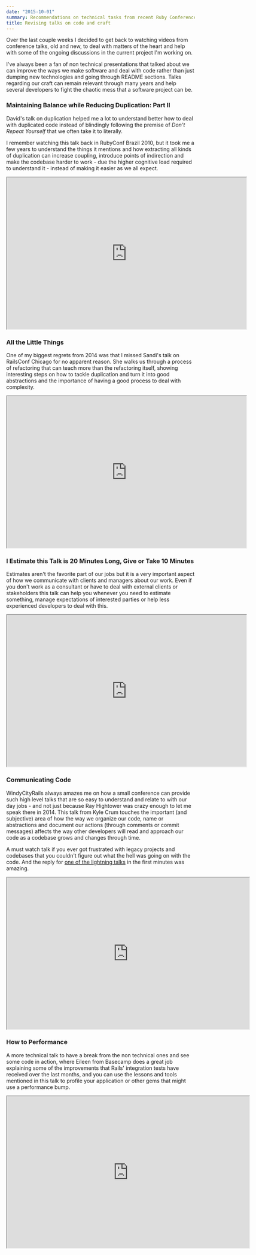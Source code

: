 ```yaml
---
date: "2015-10-01"
summary: Recommendations on technical tasks from recent Ruby Conferences
title: Revising talks on code and craft
---
```


Over the last couple weeks I decided to get back to watching videos from
conference talks, old and new, to deal with matters of the heart and help
with some of the ongoing discussions in the current project I'm working on.

I've always been a fan of non technical presentations that talked about we can
improve the ways we make software and deal with code rather than just dumping
new technologies and going through README sections. Talks regarding our craft
can remain relevant through many years and help several developers to fight
the chaotic mess that a software project can be.

### Maintaining Balance while Reducing Duplication: Part II

David's talk on duplication helped me a lot to understand better how to deal with
duplicated code instead of blindingly following the premise of *Don't Repeat Yourself*
that we often take it to literally.

I remember watching this talk back in RubyConf Brazil 2010, but it took me a few
years to understand the things it mentions and how extracting all kinds of duplication
can increase coupling, introduce points of indirection and make the codebase
harder to work - due the higher cognitive load required to understand it - instead
of making it easier as we all expect.

<iframe width="640" height="405" src="https://www.youtube.com/embed/UvlyJv0eIf8" allowfullscreen></iframe>

### All the Little Things

One of my biggest regrets from 2014 was that I missed Sandi's talk on RailsConf
Chicago for no apparent reason. She walks us through a process of refactoring
that can teach more than the refactoring itself, showing interesting steps on
how to tackle duplication and turn it into good abstractions and the importance
of having a good process to deal with complexity.

<iframe width="640" height="405" src="https://www.youtube.com/embed/8bZh5LMaSmE"
allowfullscreen></iframe>

### I Estimate this Talk is 20 Minutes Long, Give or Take 10 Minutes

Estimates aren't the favorite part of our jobs but it is a very important aspect
of how we communicate with clients and managers about our work. Even if you don't
work as a consultant or have to deal with external clients or stakeholders this
talk can help you whenever you need to estimate something, manage expectations
of interested parties or help less experienced developers to deal with this.

<iframe width="640" height="405" src="https://www.youtube.com/embed/FWr7L4YFzCA" allowfullscreen></iframe>

### Communicating Code

WindyCityRails always amazes me on how a small conference can provide such high
level talks that are so easy to understand and relate to with our day jobs -
and not just because Ray Hightower was crazy enough to let me speak there in
2014. This talk from Kyle Crum touches the important (and subjective) area of
how the way we organize our code, name or abstractions and document our actions
(through comments or commit messages) affects the way other developers will read
and approach our code as a codebase grows and changes through time.

A must watch talk if you ever got frustrated with legacy projects and codebases
that you couldn't figure out what the hell was going on with the code. And the
reply  for [one of the lightning talks](https://vimeo.com/140388283) in the
first minutes was amazing.

<iframe width="648" height="405" src="https://player.vimeo.com/video/140388278?color=b12129&byline=0&portrait=0" allowfullscreen></iframe>

### How to Performance

A more technical talk to have a break from the non technical ones and see some
code in action, where Eileen from Basecamp does a great job explaining some of
the improvements that Rails' integration tests have received over the last months,
and you can use the lessons and tools mentioned in this talk to profile your
application or other gems that might use a performance bump.

<iframe width="648" height="405" src="https://player.vimeo.com/video/140388293?color=b12129&byline=0&portrait=0" allowfullscreen></iframe>
